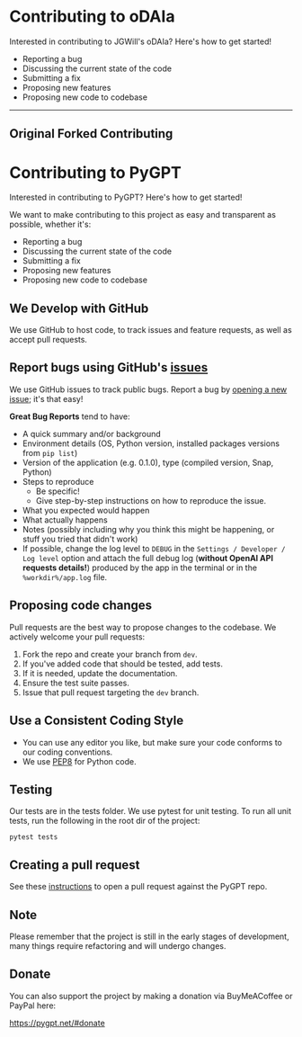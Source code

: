 # Contributing to oDAIa

Interested in contributing to JGWill's oDAIa? Here's how to get started!

- Reporting a bug
- Discussing the current state of the code
- Submitting a fix
- Proposing new features
- Proposing new code to codebase

----
Original Forked Contributing
----

# Contributing to PyGPT

Interested in contributing to PyGPT? Here's how to get started!

We want to make contributing to this project as easy and transparent as possible, whether it's:

- Reporting a bug
- Discussing the current state of the code
- Submitting a fix
- Proposing new features
- Proposing new code to codebase

## We Develop with GitHub

We use GitHub to host code, to track issues and feature requests, as well as accept pull requests.

## Report bugs using GitHub's [issues](https://github.com/szczyglis-dev/py-gpt/issues)

We use GitHub issues to track public bugs. Report a bug by [opening a new issue](https://github.com/szczyglis-dev/py-gpt/issues/new); it's that easy!

**Great Bug Reports** tend to have:

- A quick summary and/or background
- Environment details (OS, Python version, installed packages versions from `pip list`)
- Version of the application (e.g. 0.1.0), type (compiled version, Snap, Python)
- Steps to reproduce
  - Be specific!
  - Give step-by-step instructions on how to reproduce the issue.
- What you expected would happen
- What actually happens
- Notes (possibly including why you think this might be happening, or stuff you tried that didn't work)
- If possible, change the log level to `DEBUG` in the `Settings / Developer / Log level` option and attach the full debug log (**without OpenAI API requests details!**) produced by the app in the terminal or in the `%workdir%/app.log` file.

## Proposing code changes

Pull requests are the best way to propose changes to the codebase. We actively welcome your pull requests:

1. Fork the repo and create your branch from `dev`.
2. If you've added code that should be tested, add tests.
3. If it is needed, update the documentation.
4. Ensure the test suite passes.
5. Issue that pull request targeting the `dev` branch.

## Use a Consistent Coding Style

* You can use any editor you like, but make sure your code conforms to our coding conventions.
* We use [PEP8](https://peps.python.org/pep-0008/) for Python code.

## Testing

Our tests are in the tests folder. We use pytest for unit testing. 
To run all unit tests, run the following in the root dir of the project:

`pytest tests`

## Creating a pull request

See these [instructions](https://docs.github.com/en/pull-requests/collaborating-with-pull-requests/proposing-changes-to-your-work-with-pull-requests/creating-a-pull-request-from-a-fork) to open a pull request against the PyGPT repo.

## Note
Please remember that the project is still in the early stages of development, many things require refactoring and will undergo changes.

## Donate

You can also support the project by making a donation via BuyMeACoffee or PayPal here:

https://pygpt.net/#donate